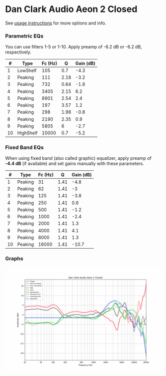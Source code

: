 # Dan Clark Audio Aeon 2 Closed
See [usage instructions](https://github.com/jaakkopasanen/AutoEq#usage) for more options and info.

### Parametric EQs
You can use filters 1-5 or 1-10. Apply preamp of -6.2 dB or -6.2 dB, respectively.

|   # | Type      |   Fc (Hz) |    Q |   Gain (dB) |
|-----|-----------|-----------|------|-------------|
|   1 | LowShelf  |       105 | 0.7  |        -4.3 |
|   2 | Peaking   |       111 | 2.18 |        -3.2 |
|   3 | Peaking   |       732 | 0.64 |        -1.8 |
|   4 | Peaking   |      3405 | 2.15 |         6.2 |
|   5 | Peaking   |      8901 | 2.54 |         2.4 |
|   6 | Peaking   |       197 | 3.57 |         1.2 |
|   7 | Peaking   |       298 | 1.98 |        -0.8 |
|   8 | Peaking   |      2190 | 2.35 |         0.9 |
|   9 | Peaking   |      5805 | 6    |        -2.7 |
|  10 | HighShelf |     10000 | 0.7  |        -5.2 |

### Fixed Band EQs
When using fixed band (also called graphic) equalizer, apply preamp of **-4.4 dB** (if available) and set gains manually with these parameters.

|   # | Type    |   Fc (Hz) |    Q |   Gain (dB) |
|-----|---------|-----------|------|-------------|
|   1 | Peaking |        31 | 1.41 |        -4.8 |
|   2 | Peaking |        62 | 1.41 |        -3   |
|   3 | Peaking |       125 | 1.41 |        -3.8 |
|   4 | Peaking |       250 | 1.41 |         0.6 |
|   5 | Peaking |       500 | 1.41 |        -1.2 |
|   6 | Peaking |      1000 | 1.41 |        -2.4 |
|   7 | Peaking |      2000 | 1.41 |         1.3 |
|   8 | Peaking |      4000 | 1.41 |         4.1 |
|   9 | Peaking |      8000 | 1.41 |         1.3 |
|  10 | Peaking |     16000 | 1.41 |       -10.7 |

### Graphs
![](./Dan%20Clark%20Audio%20Aeon%202%20Closed.png)
